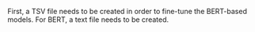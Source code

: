 First, a TSV file needs to be created in order to fine-tune the BERT-based models.
For BERT, a text file needs to be created.